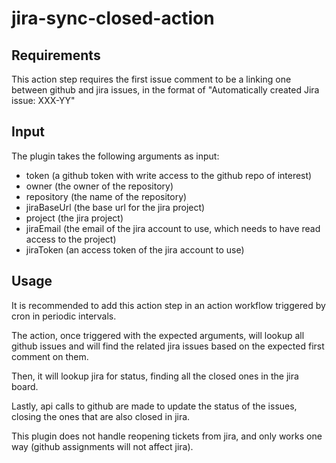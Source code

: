 # jira-sync-closed-action

## Requirements

This action step requires the first issue comment to be a linking one between github and jira issues, 
in the format of "Automatically created Jira issue: XXX-YY"

## Input

The plugin takes the following arguments as input:
- token (a github token with write access to the github repo of interest)
- owner (the owner of the repository)
- repository (the name of the repository)
- jiraBaseUrl (the base url for the jira project)
- project (the jira project)
- jiraEmail (the email of the jira account to use, which needs to have read access to the project)
- jiraToken (an access token of the jira account to use)

## Usage

It is recommended to add this action step in an action workflow triggered by cron in periodic intervals.

The action, once triggered with the expected arguments, will lookup all github issues and will find the related
jira issues based on the expected first comment on them.

Then, it will lookup jira for status, finding all the closed ones in the jira board.

Lastly, api calls to github are made to update the status of the issues, closing the ones that are also closed in jira.

This plugin does not handle reopening tickets from jira, and only works one way (github assignments will not affect jira).

